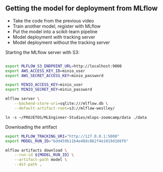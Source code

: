## Getting the model for deployment from MLflow

* Take the code from the previous video
* Train another model, register with MLflow
* Put the model into a scikit-learn pipeline
* Model deployment with tracking server
* Model deployment without the tracking server

Starting the MLflow server with S3:

```bash

export MLFLOW_S3_ENDPOINT_URL=http://localhost:9000
export AWS_ACCESS_KEY_ID=minio_user
export AWS_SECRET_ACCESS_KEY=minio_password

export MINIO_ACCESS_KEY=minio_user
export MINIO_SECRET_KEY=minio_password

mlflow server \
    --backend-store-uri=sqlite:///mlflow.db \
    --default-artifact-root=s3://mlflow-weslley/
```

```
ln -s ~/PROJETOS/MLEngineer-Studies/mlops-zoomcamp/data ./data
```




Downloading the artifact

```bash
export MLFLOW_TRACKING_URI="http://127.0.0.1:5000"
export MODEL_RUN_ID="6dd459b11b4e48dc862f4e1019d166f6"

mlflow artifacts download \
    --run-id ${MODEL_RUN_ID} \
    --artifact-path model \
    --dst-path .
```